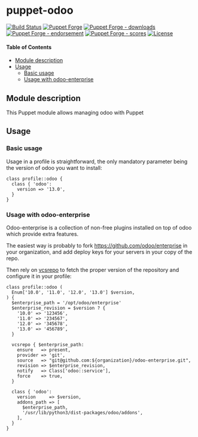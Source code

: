 # puppet-odoo

<!-- header GFM -->
[![Build Status](https://img.shields.io/github/workflow/status/opus-codium/puppet-odoo/Release)](https://github.com/opus-codium/puppet-odoo/releases)
[![Puppet Forge](https://img.shields.io/puppetforge/v/opuscodium/odoo.svg)](https://forge.puppetlabs.com/opuscodium/odoo)
[![Puppet Forge - downloads](https://img.shields.io/puppetforge/dt/opuscodium/odoo.svg)](https://forge.puppetlabs.com/opuscodium/odoo)
[![Puppet Forge - endorsement](https://img.shields.io/puppetforge/e/opuscodium/odoo.svg)](https://forge.puppetlabs.com/opuscodium/odoo)
[![Puppet Forge - scores](https://img.shields.io/puppetforge/f/opuscodium/odoo.svg)](https://forge.puppetlabs.com/opuscodium/odoo)
[![License](https://img.shields.io/github/license/opus-codium/puppet-odoo.svg)](https://github.com/voxpupuli/opuscodium-odoo/blob/master/LICENSE.md)
<!-- header -->

#### Table of Contents

<!-- vim-markdown-toc GFM -->

* [Module description](#module-description)
* [Usage](#usage)
	* [Basic usage](#basic-usage)
	* [Usage with odoo-enterprise](#usage-with-odoo-enterprise)

<!-- vim-markdown-toc -->

## Module description

This Puppet module allows managing odoo with Puppet

## Usage

### Basic usage

Usage in a profile is straightforward, the only mandatory parameter being the version of odoo you want to install:

```puppet
class profile::odoo {
  class { 'odoo':
    version => '13.0',
  }
}
```

### Usage with odoo-enterprise

Odoo-enterprise is a collection of non-free plugins installed on top of odoo which provide extra features.

The easiest way is probably to fork https://github.com/odoo/enterprise in your organization, and add deploy keys for your servers in your copy of the repo.

Then rely on [vcsrepo](https://github.com/puppetlabs/puppetlabs-vcsrepo/) to fetch the proper version of the repository and configure it in your profile:

```puppet
class profile::odoo (
  Enum['10.0', '11.0', '12.0', '13.0'] $version,
) {
  $enterprise_path = '/opt/odoo/enterprise'
  $enterprise_revision = $version ? {
    '10.0' => '123456',
    '11.0' => '234567',
    '12.0' => '345678',
    '13.0' => '456789',
  }

  vcsrepo { $enterprise_path:
    ensure   => present,
    provider => 'git',
    source   => "git@github.com:${organization}/odoo-enterprise.git",
    revision => $enterprise_revision,
    notify   => Class['odoo::service'],
    force    => true,
  }

  class { 'odoo':
    version     => $version,
    addons_path => [
      $enterprise_path,
      '/usr/lib/python3/dist-packages/odoo/addons',
    ],
  }
}
```
